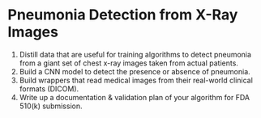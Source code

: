 # Pneumonia Detection from X-Ray Images

1. Distill data that are useful for training algorithms to detect pneumonia from a giant set of chest x-ray images taken from actual patients.
2. Build a CNN model to detect the presence or absence of pneumonia.
3. Build wrappers that read medical images from their real-world clinical formats (DICOM).
4. Write up a documentation & validation plan of your algorithm for FDA 510(k) submission.

